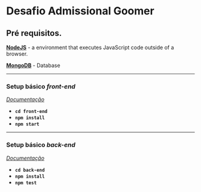 # Desafio Admissional Goomer

## Pré requisitos.
**[NodeJS](https://nodejs.org/en/)** - a environment that executes JavaScript code outside of a browser.

**[MongoDB](https://www.mongodb.com/download-center/community)** - Database

---

### Setup básico _front-end_
*[Documentação](https://github.com/NilsonBF/desafioGoomer/tree/master/front-end)*
 - **`cd front-end`**
 - **`npm install`**
 - **`npm start`**

---

### Setup básico _back-end_
*[Documentação](https://github.com/NilsonBF/desafioGoomer/tree/master/back-end)*
 - **`cd back-end`**
 - **`npm install`**
 - **`npm test`**

